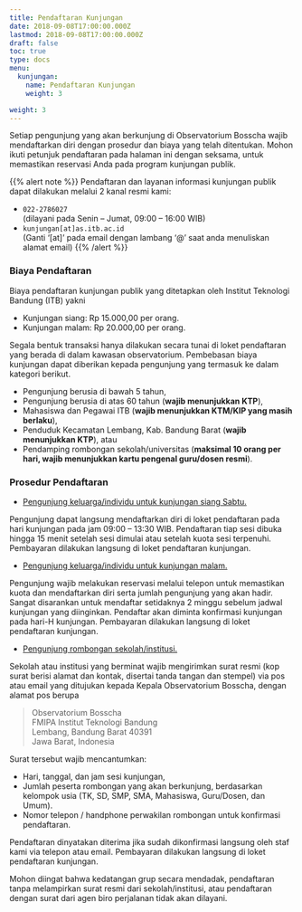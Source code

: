 ```yaml
---
title: Pendaftaran Kunjungan
date: 2018-09-08T17:00:00.000Z
lastmod: 2018-09-08T17:00:00.000Z
draft: false
toc: true
type: docs
menu:
  kunjungan:
    name: Pendaftaran Kunjungan
    weight: 3

weight: 3
---
```


Setiap pengunjung yang akan berkunjung di Observatorium Bosscha wajib mendaftarkan diri dengan prosedur dan biaya yang telah ditentukan. Mohon ikuti petunjuk pendaftaran pada halaman ini dengan seksama, untuk memastikan reservasi Anda pada program kunjungan publik.

{{% alert note %}}
Pendaftaran dan layanan informasi kunjungan publik dapat dilakukan melalui 2 kanal resmi kami:
-  <i class="fas fa-phone"></i> `022-2786027` <br> (dilayani pada Senin – Jumat, 09:00 – 16:00 WIB)
-  <i class="fas fa-envelope"></i> `kunjungan[at]as.itb.ac.id` <br> (Ganti ‘[at]’ pada email dengan lambang ‘@’ saat anda menuliskan alamat email)
{{% /alert %}}

### Biaya Pendaftaran
Biaya pendaftaran kunjungan publik yang ditetapkan oleh Institut Teknologi Bandung (ITB) yakni
- Kunjungan siang: Rp 15.000,00 per orang.
- Kunjungan malam: Rp 20.000,00 per orang.

Segala bentuk transaksi hanya dilakukan secara tunai di loket pendaftaran yang berada di dalam kawasan observatorium. Pembebasan biaya kunjungan dapat diberikan kepada pengunjung yang termasuk ke dalam kategori berikut.
- Pengunjung berusia di bawah 5 tahun,
- Pengunjung berusia di atas 60 tahun (**wajib menunjukkan KTP**),
- Mahasiswa dan Pegawai ITB (**wajib menunjukkan KTM/KIP yang masih berlaku**),
- Penduduk Kecamatan Lembang, Kab. Bandung Barat (**wajib menunjukkan KTP**), atau
- Pendamping rombongan sekolah/universitas (**maksimal 10 orang per hari, wajib menunjukkan kartu pengenal guru/dosen resmi**).

### Prosedur Pendaftaran
- <u>Pengunjung keluarga/individu untuk kunjungan siang Sabtu.</u>

Pengunjung dapat langsung mendaftarkan diri di loket pendaftaran pada hari kunjungan pada jam 09:00 – 13:30 WIB. Pendaftaran tiap sesi dibuka hingga 15 menit setelah sesi dimulai atau setelah kuota sesi terpenuhi. Pembayaran dilakukan langsung di loket pendaftaran kunjungan.

- <u>Pengunjung keluarga/individu untuk kunjungan malam.</u>

Pengunjung wajib melakukan reservasi melalui telepon untuk memastikan kuota dan mendaftarkan diri serta jumlah pengunjung yang akan hadir. Sangat disarankan untuk mendaftar setidaknya 2 minggu sebelum jadwal kunjungan yang diinginkan. Pendaftar akan diminta konfirmasi kunjungan pada hari-H kunjungan. Pembayaran dilakukan langsung di loket pendaftaran kunjungan.

- <u>Pengunjung rombongan sekolah/institusi.</u>

Sekolah atau institusi yang berminat wajib mengirimkan surat resmi (kop surat berisi alamat dan kontak, disertai tanda tangan dan stempel) via pos atau email yang ditujukan kepada Kepala Observatorium Bosscha, dengan alamat pos berupa

> Observatorium Bosscha<br> 
FMIPA Institut Teknologi Bandung<br>
Lembang, Bandung Barat 40391<br>
Jawa Barat, Indonesia

Surat tersebut wajib mencantumkan:
- Hari, tanggal, dan jam sesi kunjungan,
- Jumlah peserta rombongan yang akan berkunjung, berdasarkan kelompok usia (TK, SD, SMP, SMA, Mahasiswa, Guru/Dosen, dan Umum).
- Nomor telepon / handphone perwakilan rombongan untuk konfirmasi pendaftaran.

Pendaftaran dinyatakan diterima jika sudah dikonfirmasi langsung oleh staf kami via telepon atau email. Pembayaran dilakukan langsung di loket pendaftaran kunjungan.

Mohon diingat bahwa kedatangan grup secara mendadak, pendaftaran tanpa melampirkan surat resmi dari sekolah/institusi, atau pendaftaran dengan surat dari agen biro perjalanan tidak akan dilayani.
